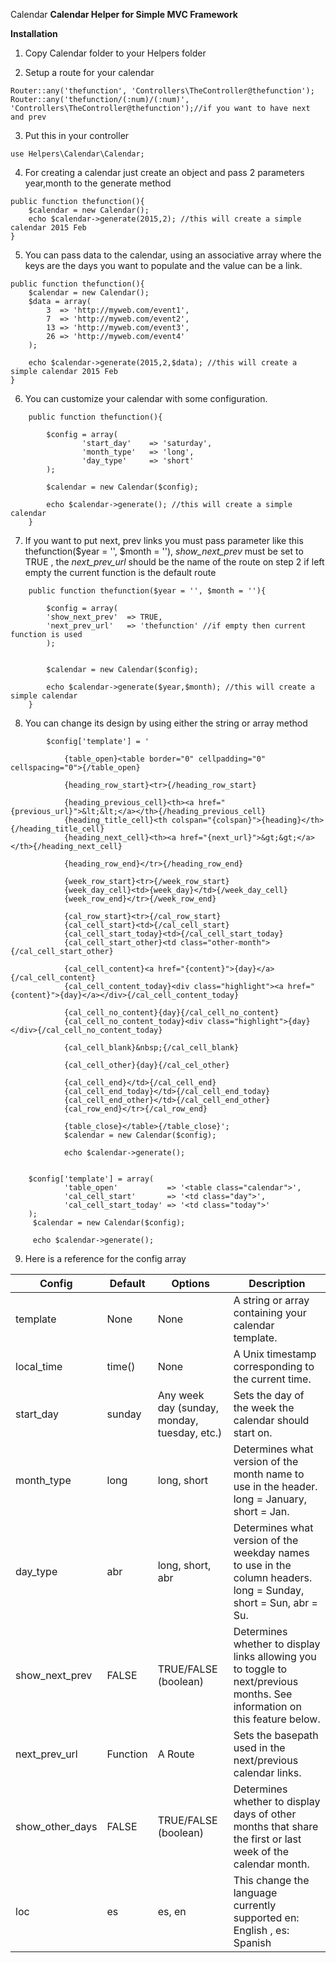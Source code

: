 Calendar 
**Calendar Helper for Simple MVC Framework**

**Installation**

1) Copy Calendar folder to your Helpers folder

2) Setup a route for your calendar

``` 
Router::any('thefunction', 'Controllers\TheController@thefunction');
Router::any('thefunction/(:num)/(:num)', 'Controllers\TheController@thefunction');//if you want to have next and prev 

```


3) Put this in your controller 
    
``` 
use Helpers\Calendar\Calendar; 
```

4) For creating a calendar just create an object and pass 2 parameters year,month to the generate method
```
public function thefunction(){
    $calendar = new Calendar();
    echo $calendar->generate(2015,2); //this will create a simple calendar 2015 Feb
}

```

5) You can pass data to the calendar, using an associative array where the keys are the days you want to populate
and the value can be a link.

```
public function thefunction(){
    $calendar = new Calendar();
    $data = array(
        3  => 'http://myweb.com/event1',
        7  => 'http://myweb.com/event2',
        13 => 'http://myweb.com/event3',
        26 => 'http://myweb.com/event4'
    );

    echo $calendar->generate(2015,2,$data); //this will create a simple calendar 2015 Feb
}

```

6) You can customize your calendar with some configuration.

```
    public function thefunction(){

        $config = array(
                'start_day'    => 'saturday',
                'month_type'   => 'long',
                'day_type'     => 'short'
        );

        $calendar = new Calendar($config);

        echo $calendar->generate(); //this will create a simple calendar
    }

```

7) If you want to put next, prev links you must pass parameter like this thefunction($year = '', $month = ''), 
 *show_next_prev* must be set to TRUE , the *next_prev_url* should be the name of the route on step 2 if left empty the
current function is the default route

```
    public function thefunction($year = '', $month = ''){

        $config = array(
        'show_next_prev'  => TRUE,
        'next_prev_url'   => 'thefunction' //if empty then current function is used
        );


        $calendar = new Calendar($config);

        echo $calendar->generate($year,$month); //this will create a simple calendar 
    }

```

8) You can change its design by using either the string or array method

```
        $config['template'] = '

            {table_open}<table border="0" cellpadding="0" cellspacing="0">{/table_open}

            {heading_row_start}<tr>{/heading_row_start}

            {heading_previous_cell}<th><a href="{previous_url}">&lt;&lt;</a></th>{/heading_previous_cell}
            {heading_title_cell}<th colspan="{colspan}">{heading}</th>{/heading_title_cell}
            {heading_next_cell}<th><a href="{next_url}">&gt;&gt;</a></th>{/heading_next_cell}

            {heading_row_end}</tr>{/heading_row_end}

            {week_row_start}<tr>{/week_row_start}
            {week_day_cell}<td>{week_day}</td>{/week_day_cell}
            {week_row_end}</tr>{/week_row_end}

            {cal_row_start}<tr>{/cal_row_start}
            {cal_cell_start}<td>{/cal_cell_start}
            {cal_cell_start_today}<td>{/cal_cell_start_today}
            {cal_cell_start_other}<td class="other-month">{/cal_cell_start_other}

            {cal_cell_content}<a href="{content}">{day}</a>{/cal_cell_content}
            {cal_cell_content_today}<div class="highlight"><a href="{content}">{day}</a></div>{/cal_cell_content_today}

            {cal_cell_no_content}{day}{/cal_cell_no_content}
            {cal_cell_no_content_today}<div class="highlight">{day}</div>{/cal_cell_no_content_today}

            {cal_cell_blank}&nbsp;{/cal_cell_blank}

            {cal_cell_other}{day}{/cal_cel_other}

            {cal_cell_end}</td>{/cal_cell_end}
            {cal_cell_end_today}</td>{/cal_cell_end_today}
            {cal_cell_end_other}</td>{/cal_cell_end_other}
            {cal_row_end}</tr>{/cal_row_end}

            {table_close}</table>{/table_close}';
            $calendar = new Calendar($config);

            echo $calendar->generate(); 

```

```

    $config['template'] = array(
            'table_open'           => '<table class="calendar">',
            'cal_cell_start'       => '<td class="day">',
            'cal_cell_start_today' => '<td class="today">'
    );
     $calendar = new Calendar($config);

     echo $calendar->generate();
```

9) Here is a reference for the config array 

|Config  |    Default    |   Options |   Description|
|----------|----------|----------|-----------|
|template   |	None    |   None    |   A string or array containing your calendar template.|
|local_time |	time()  |   None    |   A Unix timestamp corresponding to the current time.|
|start_day  | 	sunday  |   Any week day (sunday, monday, tuesday, etc.)    |   Sets the day of the week the calendar should start on.|
|month_type |   long    |   long, short |   Determines what version of the month name to use in the header. long = January, short = Jan.|
|day_type   |   abr     |   long, short, abr    |   Determines what version of the weekday names to use in the column headers. long = Sunday, short = Sun, abr = Su.|
|show_next_prev |   FALSE   |   TRUE/FALSE (boolean)    |   Determines whether to display links allowing you to toggle to next/previous months. See information on this feature below.|
|next_prev_url  |   Function   |    A Route |	Sets the basepath used in the next/previous calendar links.|
|show_other_days    |   FALSE   |   TRUE/FALSE (boolean)    | Determines whether to display days of other months that share the first or last week of the calendar month. |
|loc    |   es  | es, en |   This change the language currently supported en: English , es: Spanish|



